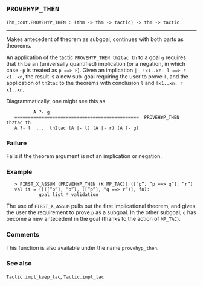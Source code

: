 ## `PROVEHYP_THEN`

``` hol4
Thm_cont.PROVEHYP_THEN : (thm -> thm -> tactic) -> thm -> tactic
```

------------------------------------------------------------------------

Makes antecedent of theorem as subgoal, continues with both parts as
theorems.

An application of the tactic `PROVEHYP_THEN th2tac th` to a goal `g`
requires that `th` be an (universally quantified) implication (or a
negation, in which case `~p` is treated as `p ==> F`). Given an
implication `|- !x1..xn. l ==> r x1..xn`, the result is a new sub-goal
requiring the user to prove `l`, and the application of `th2tac` to the
theorems with conclusion `l` and `!x1..xn. r x1..xn`.

Diagrammatically, one might see this as

``` hol4
          A ?- g
   ==============================================  PROVEHYP_THEN th2tac th
   A ?- l  ...  th2tac (A |- l) (A |- r) (A ?- g)
```

### Failure

Fails if the theorem argument is not an implication or negation.

### Example

``` hol4
   > FIRST_X_ASSUM (PROVEHYP_THEN (K MP_TAC)) ([“p”, “p ==> q”], “r”)
   val it = ([([“p”], “p”), ([“p”], “q ==> r”)], fn):
            goal list * validation
```

The use of `FIRST_X_ASSUM` pulls out the first implicational theorem,
and gives the user the requirement to prove `p` as a subgoal. In the
other subgoal, `q` has become a new antecedent in the goal (thanks to
the action of `MP_TAC`).

### Comments

This function is also available under the name `provehyp_then`.

### See also

[`Tactic.impl_keep_tac`](#Tactic.impl_keep_tac),
[`Tactic.impl_tac`](#Tactic.impl_tac)
